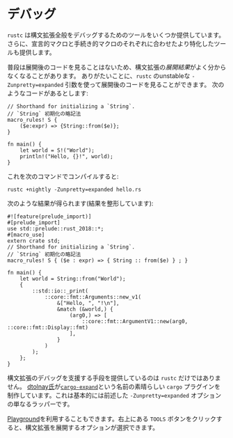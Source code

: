 <!--
# Debugging
-->
# デバッグ

<!--
`rustc` provides a number of tools to debug general syntax extensions, as well as some more specific ones tailored towards declarative and procedural macros respectively.
-->
`rustc` は構文拡張全般をデバッグするためのツールをいくつか提供しています。さらに、宣言的マクロと手続き的マクロのそれぞれに合わせたより特化したツールも提供します。

<!--
Sometimes, it is what the extension *expands to* that proves problematic as you do not usually see the expanded code.
Fortunately `rustc` offers the ability to look at the expanded code via the unstable `-Zunpretty=expanded` argument.
Given the following code:
-->
普段は展開後のコードを見ることはないため、構文拡張の*展開結果*がよく分からなくなることがあります。
ありがたいことに、`rustc` のunstableな `-Zunpretty=expanded` 引数を使って展開後のコードを見ることができます。
次のようなコードがあるとします:

```rust,ignore
// Shorthand for initializing a `String`.
// `String` 初期化の略記法
macro_rules! S {
    ($e:expr) => {String::from($e)};
}

fn main() {
    let world = S!("World");
    println!("Hello, {}!", world);
}
```

<!--
compiled with the following command:
-->
これを次のコマンドでコンパイルすると:

```shell
rustc +nightly -Zunpretty=expanded hello.rs
```

<!--
produces the following output (modified for formatting):
-->
次のような結果が得られます(結果を整形しています):

```rust,ignore
#![feature(prelude_import)]
#[prelude_import]
use std::prelude::rust_2018::*;
#[macro_use]
extern crate std;
// Shorthand for initializing a `String`.
// `String` 初期化の略記法
macro_rules! S { ($e : expr) => { String :: from($e) } ; }

fn main() {
    let world = String::from("World");
    {
        ::std::io::_print(
            ::core::fmt::Arguments::new_v1(
                &["Hello, ", "!\n"],
                &match (&world,) {
                    (arg0,) => [
                        ::core::fmt::ArgumentV1::new(arg0, ::core::fmt::Display::fmt)
                    ],
                }
            )
        );
    };
}
```
<!--
But not just `rustc` exposes means to aid in debugging syntax extensions.
For the aforementioned `-Zunpretty=expanded` option, there exists a nice `cargo` plugin called [`cargo-expand`](https://github.com/dtolnay/cargo-expand) made by [`dtolnay`](https://github.com/dtolnay) which is basically just a wrapper around it.
-->
構文拡張のデバッグを支援する手段を提供しているのは `rustc` だけではありません。
[dtolnay氏](https://github.com/dtolnay)が[`cargo-expand`](https://github.com/dtolnay/cargo-expand)という名前の素晴らしい `cargo` プラグインを制作しています。これは基本的には前述した `-Zunpretty=expanded` オプションの単なるラッパーです。

<!--
You can also use the [playground](https://play.rust-lang.org/), clicking on its `TOOLS` button in the top right gives you the option to expand syntax extensions as well!
-->
[Playground](https://play.rust-lang.org/)を利用することもできます。右上にある `TOOLS` ボタンをクリックすると、構文拡張を展開するオプションが選択できます。
